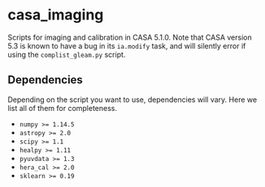 # casa_imaging

Scripts for imaging and calibration in CASA 5.1.0. Note that CASA version 5.3 is known to have a bug in its `ia.modify` task, and will silently error if using the `complist_gleam.py` script.

## Dependencies

Depending on the script you want to use, dependencies will vary. Here we list all of them for completeness.

* `numpy >= 1.14.5`
* `astropy >= 2.0`
* `scipy >= 1.1`
* `healpy >= 1.11`
* `pyuvdata >= 1.3`
* `hera_cal >= 2.0`
* `sklearn >= 0.19`
